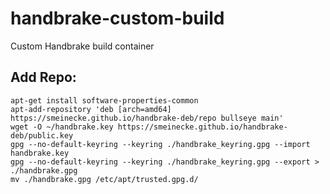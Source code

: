 # handbrake-custom-build
Custom Handbrake build container


## Add Repo:
```
apt-get install software-properties-common
apt-add-repository 'deb [arch=amd64] https://smeinecke.github.io/handbrake-deb/repo bullseye main'
wget -O ~/handbrake.key https://smeinecke.github.io/handbrake-deb/public.key
gpg --no-default-keyring --keyring ./handbrake_keyring.gpg --import handbrake.key
gpg --no-default-keyring --keyring ./handbrake_keyring.gpg --export > ./handbrake.gpg
mv ./handbrake.gpg /etc/apt/trusted.gpg.d/
```
